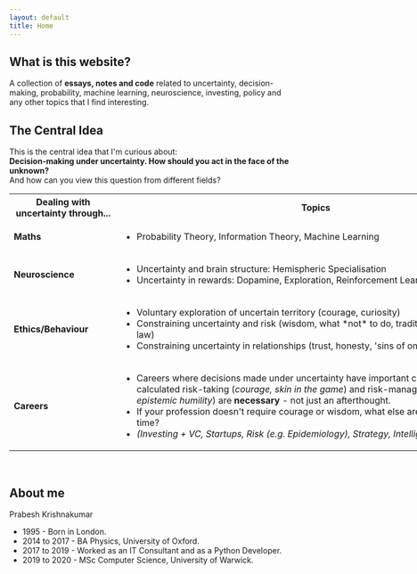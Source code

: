 ```yaml
---
layout: default
title: Home
---
```


## What is this website?
A collection of **essays, notes and code** related to uncertainty, decision-making, probability, machine learning, neuroscience, investing, policy and any other topics that I find interesting.

## The Central Idea
This is the central idea that I'm curious about:<br>
**Decision-making under uncertainty. How should you act in the face of the unknown?** <br>
And how can you view this question from different fields?


<table style="width:180%">
  <tr>
    <th> <b>Dealing with uncertainty through...</b> </th>
    <th> <b>Topics</b> </th>
  </tr>
  <tr>
    <td><b>Maths</b></td>
    <td>
      <ul>
        <li>Probability Theory, Information Theory, Machine Learning</li>
      </ul>
    </td>
  </tr>
  <tr>
    <td><b>Neuroscience</b></td>
    <td>
      <ul>
        <li>Uncertainty and brain structure: Hemispheric Specialisation</li>
        <li>Uncertainty in rewards: Dopamine, Exploration, Reinforcement Learning</li>
      </ul>
    </td>
  </tr>
  <tr>
    <td><b>Ethics/Behaviour</b></td>
    <td>
      <ul>
        <li>Voluntary exploration of uncertain territory (courage, curiosity)</li>
        <li>Constraining uncertainty and risk (wisdom, what *not* to do, tradition/conservatism, law)</li>
        <li>Constraining uncertainty in relationships (trust, honesty, 'sins of omission')</li>
      </ul>
    </td>
  </tr>
  <tr>
    <td><b>Careers</b></td>
    <td>
      <ul>
        <li>Careers where decisions made under uncertainty have important consequences; where calculated risk-taking (<i>courage, skin in the game</i>) and risk-management (<i>wisdom, epistemic humility</i>) are <b>necessary</b> - not just an afterthought.</li>
        <li>If your profession doesn't require courage or wisdom, what else are you doing with your time?</li>
        <li><i>(Investing + VC, Startups, Risk (e.g. Epidemiology), Strategy, Intelligence.)</i></li>
      </ul>
    </td>
  </tr>
</table>

<br>

## About me
Prabesh Krishnakumar
* 1995 - Born in London. <br>
* 2014 to 2017 - BA Physics, University of Oxford. <br>
* 2017 to 2019 - Worked as an IT Consultant and as a Python Developer. <br>
* 2019 to 2020 - MSc Computer Science, University of Warwick. <br>
